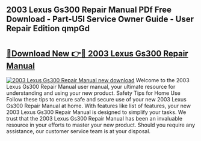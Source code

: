 ## 2003 Lexus Gs300 Repair Manual PDf Free Download - Part-U5I Service Owner Guide - User Repair Edition qmpGd

# <h2><a href="http://bc32207.oget.top/?id=2003+Lexus+Gs300+Repair+Manual">🔗Download New 👉🔴 2003 Lexus Gs300 Repair Manual</a></h2>

[![2003 Lexus Gs300 Repair Manual new download](https://i.imgur.com/5g1atiW.png)](http://bc32207.oget.top/?id=2003+Lexus+Gs300+Repair+Manual)
Welcome to the 2003 Lexus Gs300 Repair Manual user manual, your ultimate resource for understanding and using your new product. Safety Tips for Home Use Follow these tips to ensure safe and secure use of your new 2003 Lexus Gs300 Repair Manual at home. With features like list of features, your new 2003 Lexus Gs300 Repair Manual is designed to simplify your tasks. We trust that the 2003 Lexus Gs300 Repair Manual has been an invaluable resource in your efforts to master your new product. Should you require any assistance, our customer service team is at your disposal.
